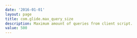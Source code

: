 ```yaml
---
date: '2016-01-01'
layout: page
title: com.glide.max_query_size
description: Maximum amount of queries from client script. 
value: 500
---
```

